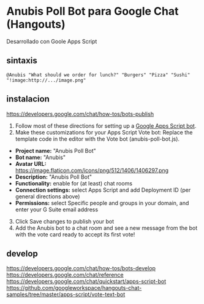 # Anubis Poll Bot para Google Chat (Hangouts)

Desarrollado con Goole Apps Script

## sintaxis
```
@Anubis "What should we order for lunch?" "Burgers" "Pizza" "Sushi" "!image:http://.../image.png"
```

## instalacion
https://developers.google.com/chat/how-tos/bots-publish

1. Follow most of these directions for setting up a [Google Apps Script bot](https://developers.google.com/chat/how-tos/bots-publish).
2. Make these customizations for your Apps Script Vote bot:
Replace the template code in the editor with the Vote bot (anubis-poll-bot.js).
* **Project name:** "Anubis Poll Bot"
* **Bot name:** "Anubis"
* **Avatar URL:** https://image.flaticon.com/icons/png/512/1406/1406297.png
* **Description:** "Anubis Poll Bot"
* **Functionality:** enable for (at least) chat rooms
* **Connection settings:** select Apps Script and add Deployment ID (per general directions above)
* **Permissions:** select Specific people and groups in your domain, and enter your G Suite email address
3. Click Save changes to publish your bot
4. Add the Anubis bot to a chat room and see a new message from the bot with the vote card ready to accept its first vote!

## develop
https://developers.google.com/chat/how-tos/bots-develop  
https://developers.google.com/chat/reference  
https://developers.google.com/chat/quickstart/apps-script-bot  
https://github.com/googleworkspace/hangouts-chat-samples/tree/master/apps-script/vote-text-bot


